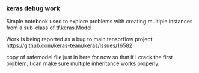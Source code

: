 ### keras debug work




Simple notebook used to explore problems with creating multiple instances from a sub-class of tf.keras.Model

Work is being reported as a bug to main tensorflow project: https://github.com/keras-team/keras/issues/16582

copy of safemodel file just in here for now so that if I crack the first problem, I can make sure multiple inheritance works properly.
